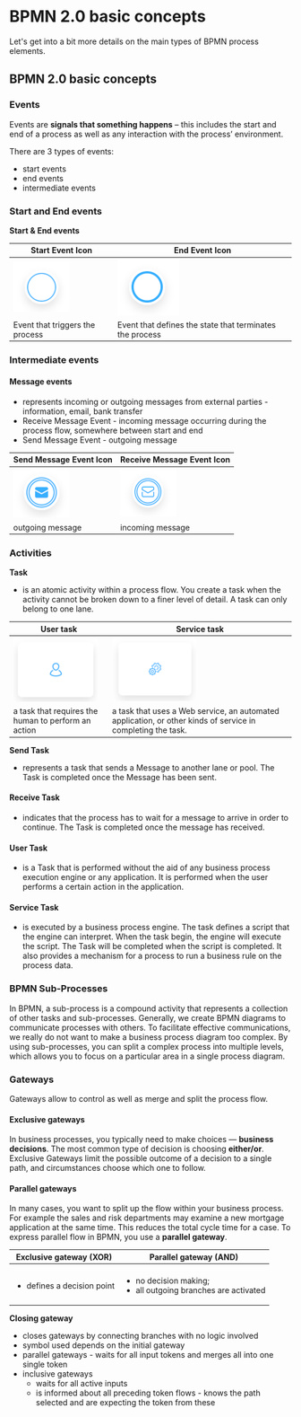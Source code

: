 # BPMN 2.0 basic concepts

Let's get into a bit more details on the main types of BPMN process elements.

## BPMN 2.0 basic concepts

### Events

Events are **signals that something happens** – this includes the start and end of a process as well as any interaction with the process’ environment.

There are 3 types of events:

* start events
* end events
* intermediate events

### Start and End events

**Start & End events**

| Start Event Icon                                                                    | End Event Icon                                                                     |
| ----------------------------------------------------------------------------------- | ---------------------------------------------------------------------------------- |
| ![](./img/event_start.png)  | ![](./img/event_end.png)
| Event that triggers the process                                                     | Event that defines the state that terminates the process                           |

### Intermediate events

#### **Message events**

* represents incoming or outgoing messages from external parties - information, email, bank transfer
* Receive Message Event - incoming message occurring during the process flow, somewhere between start and end
* Send Message Event - outgoing message

| Send Message Event Icon                                                                              | Receive Message Event Icon                                                                               |
| ---------------------------------------------------------------------------------------------------- | -------------------------------------------------------------------------------------------------------- |
| ![](./img/message_send.png) | ![](./img/message_receive.png) |
| outgoing message                                                                                     | incoming message                                                                                         |

### Activities

**Task**

* is an atomic activity within a process flow. You create a task when the activity cannot be broken down to a finer level of detail. A task can only belong to one lane.



| User task                                                                         | Service task                                                                                                |
| --------------------------------------------------------------------------------- | ----------------------------------------------------------------------------------------------------------- |
| ![](./img/user_task.png) |  ![](./img/service_task.png)                      |
| a task that requires the human to perform an action                               | a task that uses a Web service, an automated application, or other kinds of service in completing the task. |

**Send Task**

* represents a task that sends a Message to another lane or pool. The Task is completed once the Message has been sent.

#### Receive Task

* indicates that the process has to wait for a message to arrive in order to continue. The Task is completed once the message has received.

#### User Task

* is a Task that is performed without the aid of any business process execution engine or any application. It is performed when the user performs a certain action in the application.

#### Service Task

* is executed by a business process engine. The task defines a script that the engine can interpret. When the task begin, the engine will execute the script. The Task will be completed when the script is completed. It also provides a mechanism for a process to run a business rule on the process data.

### BPMN Sub-Processes

In BPMN, a sub-process is a compound activity that represents a collection of other tasks and sub-processes. Generally, we create BPMN diagrams to communicate processes with others. To facilitate effective communications, we really do not want to make a business process diagram too complex. By using sub-processes, you can split a complex process into multiple levels, which allows you to focus on a particular area in a single process diagram.

### Gateways

Gateways allow to control as well as merge and split the process flow.

#### Exclusive gateways

In business processes, you typically need to make choices — **business decisions**. The most common type of decision is choosing **either/or**. Exclusive Gateways limit the possible outcome of a decision to a single path, and circumstances choose which one to follow.&#x20;

#### Parallel gateways

In many cases, you want to split up the flow within your business process. For example the sales and risk departments may examine a new mortgage application at the same time. This reduces the total cycle time for a case. To express parallel flow in BPMN, you use a **parallel gateway**.

| Exclusive gateway (XOR)                                                                   | Parallel gateway (AND)                                                                    |
| ----------------------------------------------------------------------------------------- | ----------------------------------------------------------------------------------------- |
|  |   |
| <ul><li>defines a decision point</li></ul>                                                | <ul><li>no decision making; </li><li>all outgoing branches are activated</li></ul>        |

**Closing gateway**

* closes gateways by connecting branches with no logic involved
* symbol used depends on the initial gateway
* parallel gateways - waits for all input tokens and merges all into one single token
* inclusive gateways
  * waits for all active inputs
  * is informed about all preceding token flows - knows the path selected and are expecting the token from these